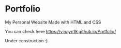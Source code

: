 # Portfolio
My Personal Website
Made with HTML and CSS

You can check here  https://vinayn18.github.io/Portfolio/

Under construction :)
